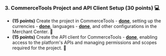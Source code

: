 ### 3. CommerceTools Project and API Client Setup (30 points) 💻

- **(15 points)** Create the project in CommerceTools - [**done**](https://mc.europe-west1.gcp.commercetools.com/rs-school-e-commerce-app), setting up the currencies - [**done**](https://mc.europe-west1.gcp.commercetools.com/rs-school-e-commerce-app/settings/project/international), languages - [**done**](https://mc.europe-west1.gcp.commercetools.com/rs-school-e-commerce-app/settings/project/international), and other configurations in the Merchant Center. 💼
- **(15 points)** Create the API client for CommerceTools - [**done**](https://mc.europe-west1.gcp.commercetools.com/rs-school-e-commerce-app/settings/developer/api-clients), enabling access to the platform's APIs and managing permissions and scopes required for the project. 🔐